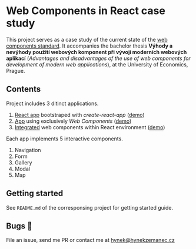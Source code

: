 # Web Components in React case study 

This project serves as a case study of the current state of the [web components standard](https://developer.mozilla.org/en-US/docs/Web/Web_Components). 
It accompanies the bachelor thesis **Výhody a nevýhody použití webových komponent při vývoji moderních webových aplikací** (*Advantages and disadvantages of the use of web components for development of modern web applications*), at the University of Economics, Prague.

## Contents
Project includes 3 ditinct applications.

1. [React app](./react) bootstraped with *create-react-app* ([demo](https://veterinamaj-react.netlify.app/))
2. [App](./web-components) using exclusively *Web Components* ([demo](https://veterinamaj-wc.netlify.app/))
3. [Integrated](./react_web-components) web components within React environment ([demo](https://veterinamaj-wcinreact.netlify.app/))

Each app implements 5 interactive components.

1. Navigation 
2. Form
3. Gallery
4. Modal 
5. Map

## Getting started

See `README.md` of the corresponsing project for getting started guide.

## Bugs 🐛

File an issue, send me PR or contact me at hynek@hynekzemanec.cz